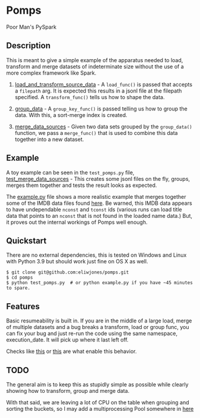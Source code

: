 # Pomps

Poor Man's PySpark

## Description

This is meant to give a simple example of the apparatus needed to load, transform and merge datasets of indeterminate size without the use of a more complex framework like Spark.

1. [load_and_transform_source_data](https://github.com/eliwjones/pomps/blob/37b96e23729170e6d896b0ec9732c7d15688e765/pomps.py#L11) - A `load_func()` is passed that accepts a `filepath` arg.  It is expected this results in a jsonl file at the filepath specified.
A `transform_func()` tells us how to shape the data.

2. [group_data](https://github.com/eliwjones/pomps/blob/37b96e23729170e6d896b0ec9732c7d15688e765/pomps.py#L48) - A `group_key_func()` is passed telling us how to group the data.  With this, a sort-merge index is created.

3. [merge_data_sources](https://github.com/eliwjones/pomps/blob/37b96e23729170e6d896b0ec9732c7d15688e765/pomps.py#L241) - Given two data sets grouped by the `group_data()` function, we pass a `merge_func()` that is used to combine this data together into a new dataset.

## Example

A toy example can be seen in the `test_pomps.py` file, [test_merge_data_sources](https://github.com/eliwjones/pomps/blob/37b96e23729170e6d896b0ec9732c7d15688e765/test_pomps.py#L139) - This creates some jsonl files on the fly, groups, merges them together and tests the result looks as expected.

The [example.py](https://github.com/eliwjones/pomps/blob/master/example.py) file shows a more realistic example that merges together some of the IMDB data files found [here](https://datasets.imdbws.com/).  Be warned, this IMDB data appears to have undependable `nconst` and `tconst` ids (various runs can load title data that points to an `nconst` that is not found in the loaded name data.)  But, it proves out the internal workings of Pomps well enough.

## Quickstart

There are no external dependencies, this is tested on Windows and Linux with Python 3.9 but should work just fine on OS X as well.

```
$ git clone git@github.com:eliwjones/pomps.git
$ cd pomps
$ python test_pomps.py  # or python example.py if you have ~45 minutes to spare.
```

## Features

Basic resumeability is built in.  If you are in the middle of a large load, merge of multiple datasets and a bug breaks a transform, load or group func, you can fix your bug and just re-run the code using the same namespace, execution_date.  It will pick up where it last left off.

Checks like [this](https://github.com/eliwjones/pomps/blob/8071727d71408182c60cbecb4a853c32e18039b2/pomps.py#L17-L20) or [this](https://github.com/eliwjones/pomps/blob/8071727d71408182c60cbecb4a853c32e18039b2/pomps.py#L69-L71) are what enable this behavior.

## TODO

The general aim is to keep this as stupidly simple as possible while clearly showing how to transform, group and merge data.

With that said, we are leaving a lot of CPU on the table when grouping and sorting the buckets, so I may add a multiprocessing Pool somewhere in [here](https://github.com/eliwjones/pomps/blob/bbcf534282152a2e000c1003ecf79f4e08794fb2/pomps.py#L129-L158)
